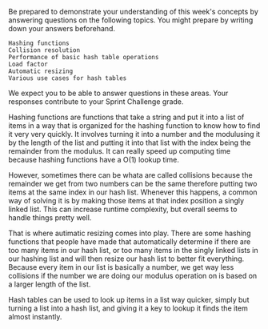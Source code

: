 Be prepared to demonstrate your understanding of this week's concepts by answering questions on the following topics. You might prepare by writing down your answers beforehand.

    Hashing functions
    Collision resolution
    Performance of basic hash table operations
    Load factor
    Automatic resizing
    Various use cases for hash tables

We expect you to be able to answer questions in these areas. Your responses contribute to your Sprint Challenge grade.

Hashing functions are functions that take a string and put it into a list of items in a way that is organized for the hashing function to know how to find it very very quickly. It involves turning it into a number and the modulusing it by the length of the list and putting it into that list with the index being the remainder from the modulus. It can really speed up computing time because hashing functions have a O(1) lookup time.

However, sometimes there can be whata are called collisions because the remainder we get from two numbers can be the same therefore putting two items at the same index in our hash list. Whenever this happens, a common way of solving it is by making those items at that index position a singly linked list. This can increase runtime complexity, but overall seems to handle things pretty well.

That is where autimatic resizing comes into play. There are some hashing functions that people have made that automatically determine if there are too many items in our hash list, or too many items in the singly linked lists in our hashing list and will then resize our hash list to better fit everything. Because every item in our list is basically a number, we get way less collisions if the number we are doing our modulus operation on is based on a larger length of the list.

Hash tables can be used to look up items in a list way quicker, simply but turning a list into a hash list, and giving it a key to lookup it finds the item almost instantly.